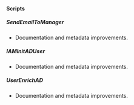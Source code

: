 
#### Scripts

##### SendEmailToManager

- Documentation and metadata improvements.
##### IAMInitADUser

- Documentation and metadata improvements.
##### UserEnrichAD

- Documentation and metadata improvements.